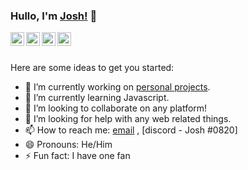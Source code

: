 ### Hullo, I'm [Josh!](https://joshbouy.github.io/) 👋


<a href="https://twitter.com/jbaylasy">
  <img align="left" alt="Josh's Twitter" width="22px" src="https://cdn.jsdelivr.net/npm/simple-icons@v3/icons/twitter.svg" />
</a>

<a href="https://www.linkedin.com/in/joshua-baylasy-784830183/">
  <img align="left" alt="Josh's Linkdein" width="22px" src="https://cdn.jsdelivr.net/npm/simple-icons@v3/icons/linkedin.svg" />
</a>

<a href="https://github.com/joshbouy">
  <img align="left" alt="Josh's Github" width="22px" src="https://cdn.jsdelivr.net/npm/simple-icons@v3/icons/github.svg" />
</a>

<a href="https://instagram.com/hiimjosh_/">
  <img align="left" alt="Josh's Instagram" width="22px" src="https://cdn.jsdelivr.net/npm/simple-icons@v3/icons/instagram.svg" />
</a>



<br/>
<br/>

Here are some ideas to get you started:

- 🔭 I’m currently working on [personal projects](https://github.com/joshbouy).
- 🌱 I’m currently learning Javascript.
- 👯 I’m looking to collaborate on any platform!
- 🤔 I’m looking for help with any web related things.
- 📫 How to reach me: [email](mailto:jbaylasy@hotmail.com) , [discord - Josh #0820]
- 😄 Pronouns: He/Him
- ⚡ Fun fact: I have one fan

